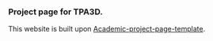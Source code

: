 ### Project page for TPA3D.
This website is built upon [Academic-project-page-template](https://github.com/eliahuhorwitz/Academic-project-page-template?tab=readme-ov-file).
